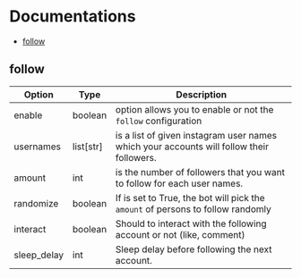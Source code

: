 # Documentations

- [follow](#follow)

## follow

| Option      | Type      | Description                                                                              |
| ----------- | --------- | ---------------------------------------------------------------------------------------- |
| enable      | boolean   | option allows you to enable or not the `follow` configuration                            |
| usernames   | list[str] | is a list of given instagram user names which your accounts will follow their followers. |
| amount      | int       | is the number of followers that you want to follow for each user names.                  |
| randomize   | boolean   | If is set to True, the bot will pick the `amount` of persons to follow randomly          |
| interact    | boolean   | Should to interact with the following account or not (like, comment)                     |
| sleep_delay | int       | Sleep delay before following the next account.                                           |

